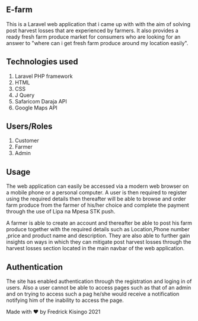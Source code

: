 ## E-farm

This is a Laravel web application that i came up with with the aim of solving post harvest losses that are experienced by farmers. It also provides a ready fresh farm produce market for consumers who are looking for an answer to "where can i get fresh farm produce around my location easily".

## Technologies used
1. Laravel PHP framework
2. HTML
3. CSS
4. J Query
5. Safaricom Daraja API
6. Google Maps API

## Users/Roles
1. Customer
2. Farmer
3. Admin

## Usage
The web application can easily be accessed via a modern web browser on a mobile phone or  a personal computer. A user is then required to register using the required details then thereafter will be able to  browse and order farm produce from the farmer of his/her choice and complete the payment through the use of Lipa na Mpesa STK push.

A farmer is able to create an account and thereafter be able to  post his farm produce together with the required details such as Location,Phone number ,price and product name and description. They are also able to further gain insights on ways in which they can mitigate post harvest losses through the harvest losses section located in the main navbar of the web application.

## Authentication
The site has  enabled authentication through the  registration and loging in of users. Also a user cannot be able to access pages such as that of an admin and on trying to access such a pag he/she would receive a notification notifying him of the inability to access the page.

Made with  :hearts: by Fredrick Kisingo 2021
